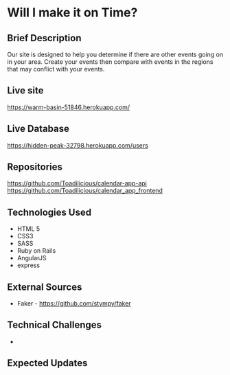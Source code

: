 # Will I make it on Time?

## Brief Description
Our site is designed to help you determine if there are other events going on in your area. Create your events then compare with events in the regions that may conflict with your events.

## Live site
https://warm-basin-51846.herokuapp.com/

## Live Database
https://hidden-peak-32798.herokuapp.com/users

## Repositories
https://github.com/Toadilicious/calendar-app-api
https://github.com/Toadilicious/calendar_app_frontend

## Technologies Used
 - HTML 5
 - CSS3
 - SASS
 - Ruby on Rails
 - AngularJS
 - express

## External Sources
 - Faker - https://github.com/stympy/faker

## Technical Challenges
 -

## Expected Updates
